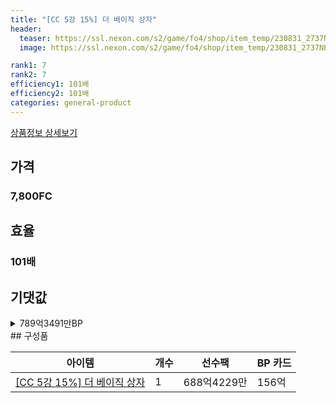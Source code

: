 ```yaml
---
title: "[CC 5강 15%] 더 베이직 상자"
header:
  teaser: https://ssl.nexon.com/s2/game/fo4/shop/item_temp/230831_2737NE39PA12/201704179.png
  image: https://ssl.nexon.com/s2/game/fo4/shop/item_temp/230831_2737NE39PA12/201704179.png

rank1: 7
rank2: 7
efficiency1: 101배
efficiency2: 101배
categories: general-product
---
```

[상품정보 상세보기](https://shop.fifaonline4.nexon.com/Shop/View?strPid=43216)


## 가격
### 7,800FC
## 효율
### 101배
## 기댓값
<details>
<summary>789억3491만BP</summary>
<div markdown="1">
- 선수팩 688억4229만BP
  - 수수료 쿠폰 40% 적용 시 660억8860만BP
  - 수수료 쿠폰 30% 적용 시 633억3491만BP
  - 수수료 쿠폰 20% 적용 시 605억8122만BP
- BP 카드 156억BP

</div>
</details>
## 구성품

|아이템|개수|선수팩|BP 카드|
|---|---|---|---|
|[[CC 5강 15%] 더 베이직 상자](/box/7366)|1|688억4229만|156억|
